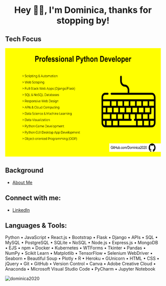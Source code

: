 <h1 align="center">Hey 👋🏽, I'm Dominica, thanks for stopping by!</h1>

## Tech Focus
<img src="Skills_2023.png" width="550" height="350"/>

## Background
- [About Me](https://cometolifeapps.io/about.html)

## Connect with me:
- [LinkedIn](https://www.linkedin.com/in/dominicap)

## Languages & Tools:
Python • JavaScript • React.js • Bootstrap • Flask • Django • APIs • SQL • MySQL • PostgreSQL • SQLite • NoSQL • Node.js • Express.js • MongoDB • EJS • npm • Docker • Kubernetes • WTForms • Tkinter • Pandas • NumPy • Scikit Learn • Matplotlib • TensorFlow • Selenium WebDriver • Seaborn • Beautiful Soup • Plotly • R • Heroku • GUnicorn • HTML • CSS • jQuery • Git • GitHub • Version Control • Canva • Adobe Creative Cloud • Anaconda • Microsoft Visual Studio Code • PyCharm • Jupyter Notebook

<p align="left"> <img src="https://komarev.com/ghpvc/?username=dominica2020&label=Profile%20views&color=0e75b6&style=flat" alt="dominica2020" /> </p>
